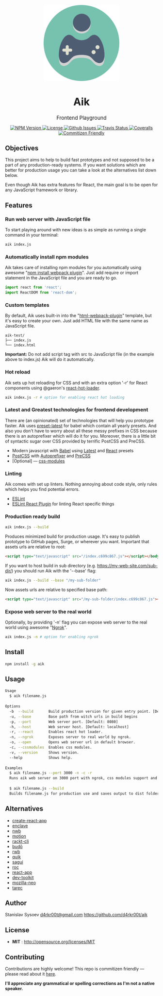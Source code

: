 <div align="center">
  <img src="/assets/aik.png" alt="aik" width="250" align="center">
</div>
<big><h1 align="center">Aik</h1></big>
<p align="center"><big>
Frontend Playground
</big></p>
<p align="center">
  <a href="https://npmjs.org/package/aik">
    <img src="https://img.shields.io/npm/v/aik.svg" alt="NPM Version">
  </a>

  <a href="http://opensource.org/licenses/MIT">
    <img src="https://img.shields.io/npm/l/aik.svg" alt="License">
  </a>

  <a href="https://github.com/d4rkr00t/aik/issues">
    <img src="https://img.shields.io/github/issues/d4rkr00t/aik.svg" alt="Github Issues">
  </a>

  <a href="https://travis-ci.org/d4rkr00t/aik">
    <img src="https://img.shields.io/travis/d4rkr00t/aik.svg" alt="Travis Status">
  </a>

  <a href="https://coveralls.io/github/d4rkr00t/aik">
    <img src="https://img.shields.io/coveralls/d4rkr00t/aik.svg" alt="Coveralls">
  </a>

  <a href="http://commitizen.github.io/cz-cli/">
    <img src="https://img.shields.io/badge/commitizen-friendly-brightgreen.svg" alt="Commitizen Friendly">
  </a>
</p>

## Objectives

This project aims to help to build fast prototypes and not supposed to be a part of any production-ready systems.
If you want solutions which are better for production usage you can take a look at the alternatives list down below.

Even though Aik has extra features for React, the main goal is to be open for any JavaScript framework or library.

## Features

### Run web server with JavaScript file

To start playing around with new ideas is as simple as running a single command in your terminal:

```sh
aik index.js
```

### Automatically install npm modules

Aik takes care of installing npm modules for you automatically using awesome "[npm install webpack plugin](https://github.com/ericclemmons/npm-install-webpack-plugin)".
Just add require or import statement in the JavaScript file and you are ready to go.

```js
import react from 'react';
import ReactDOM from 'react-dom';
```

### Custom templates
By default, Aik uses built-in into the "[html-webpack-plugin](https://github.com/ampedandwired/html-webpack-plugin)" template,
but it's easy to create your own. Just add HTML file with the same name as JavaScript file.

```
aik-test/
├── index.js
└── index.html
```

**Important:** Do not add script tag with src to JavaScript file (in the example above to index.js) Aik will do it automatically.

### Hot reload
Aik sets up hot reloading for CSS and with an extra option '-r' for React components using @gaeron's [react-hot-loader](https://github.com/gaearon/react-hot-loader).

```sh
aik index.js -r # option for enabling react hot loading
```

### Latest and Greatest technologies for frontend development

There are (an opinionated) set of technologies that will help you prototype faster. Aik uses [preset-latest](http://babeljs.io/docs/plugins/preset-latest/) for babel which contain all yearly presets.
And also you don't have to worry about all these messy prefixes in CSS because there is an autoprefixer which will do it for you.
Moreover, there is a little bit of syntactic sugar over CSS provided by terrific PostCSS and PreCSS.

* Modern javascript with [Babel](https://babeljs.io/) using [Latest](http://babeljs.io/docs/plugins/preset-latest/) and [React](http://babeljs.io/docs/plugins/preset-react/) presets
* [PostCSS](https://github.com/postcss/postcss) with [Autoprefixer](https://github.com/postcss/autoprefixer) and [PreCSS](https://github.com/jonathantneal/precss)
* [Optional] — [css-modules](https://github.com/css-modules/css-modules)

### Linting

Aik comes with set up linters. Nothing annoying about code style, only rules which helps you find potential errors.

* [ESLint](http://eslint.org/)
* [ESLint React Plugin](https://github.com/yannickcr/eslint-plugin-react) for linting React specific things

### Production ready build

```sh
aik index.js --build
```

Produces minimized build for production usage. It's easy to publish prototype to GitHub pages, Surge, or wherever you want.
Important that assets urls are relative to root:

```html
<script type="text/javascript" src="/index.c699c867.js"></script></body>
```

If you want to host build in sub directory (e.g. https://my-web-site.com/sub-dir/) you should run Aik with the '--base' flag:

```sh
aik index.js --build --base "/my-sub-folder"
```

Now assets urls are relative to specified base path:

```html
<script type="text/javascript" src="/my-sub-folder/index.c699c867.js"></script></body>
```

### Expose web server to the real world

Optionally, by providing '-n' flag you can expose web server to the real world using awesome "[Ngrok](https://github.com/bubenshchykov/ngrok)".

```sh
aik index.js -n # option for enabling ngrok
```

## Install

```sh
npm install -g aik
```

## Usage

```sh
Usage
  $ aik filename.js

Options
  -b  --build       Build production version for given entry point. [Default output: dist]
  -u, --base        Base path from witch urls in build begins
  -p, --port        Web server port. [Default: 8080]
  -h, --host        Web server host. [Default: localhost]
  -r, --react       Enables react hot loader.
  -n, --ngrok       Exposes server to real world by ngrok.
  -o, --open        Opens web server url in default browser.
  -c, --cssmodules  Enables css modules.
  -v, --version     Shows version.
  --help            Shows help.

Examples
  $ aik filename.js --port 3000 -n -c -r
  Runs aik web server on 3000 port with ngrok, css modules support and react hot loader

  $ aik filename.js --build
  Builds filename.js for production use and saves output to dist folder.
```

## Alternatives

* [create-react-app](https://github.com/facebookincubator/create-react-app)
* [enclave](https://github.com/eanplatter/enclave)
* [nwb](https://github.com/insin/nwb)
* [motion](https://github.com/motion/motion)
* [rackt-cli](https://github.com/mzabriskie/rackt-cli)
* [budō](https://github.com/mattdesl/budo)
* [rwb](https://github.com/petehunt/rwb)
* [quik](https://github.com/satya164/quik)
* [sagui](https://github.com/saguijs/sagui)
* [roc](https://github.com/rocjs/roc)
* [react-app](https://github.com/kriasoft/react-app)
* [dev-toolkit](https://github.com/stoikerty/dev-toolkit)
* [mozilla-neo](https://github.com/mozilla/neo)
* [tarec](https://github.com/geowarin/tarec)

## Author

Stanislav Sysoev d4rkr00t@gmail.com https://github.com/d4rkr00t/aik

## License

- **MIT** : http://opensource.org/licenses/MIT

## Contributing

Contributions are highly welcome! This repo is commitizen friendly — please read about it [here](http://commitizen.github.io/cz-cli/).

**I'll appreciate any grammatical or spelling corrections as I'm not a native speaker.**
